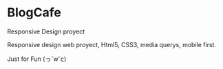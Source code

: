 # BlogCafe
Responsive Design proyect

Responsive design web proyect, Html5, CSS3, media querys, mobile first.

Just for Fun (っ˘w˘ς)
